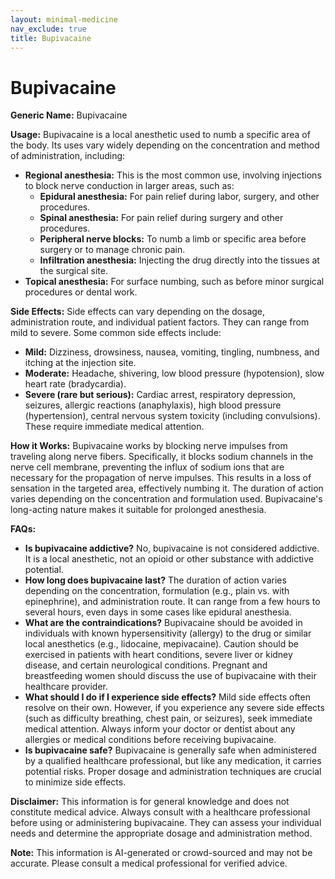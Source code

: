 ```yaml
---
layout: minimal-medicine
nav_exclude: true
title: Bupivacaine
---
```


# Bupivacaine

**Generic Name:** Bupivacaine

**Usage:** Bupivacaine is a local anesthetic used to numb a specific area of the body.  Its uses vary widely depending on the concentration and method of administration, including:

* **Regional anesthesia:** This is the most common use,  involving injections to block nerve conduction in larger areas, such as:
    * **Epidural anesthesia:** For pain relief during labor, surgery, and other procedures.
    * **Spinal anesthesia:**  For pain relief during surgery and other procedures.
    * **Peripheral nerve blocks:** To numb a limb or specific area before surgery or to manage chronic pain.
    * **Infiltration anesthesia:** Injecting the drug directly into the tissues at the surgical site.
* **Topical anesthesia:** For surface numbing, such as before minor surgical procedures or dental work.


**Side Effects:**  Side effects can vary depending on the dosage, administration route, and individual patient factors.  They can range from mild to severe.  Some common side effects include:

* **Mild:**  Dizziness, drowsiness, nausea, vomiting,  tingling, numbness, and itching at the injection site.
* **Moderate:**  Headache, shivering, low blood pressure (hypotension), slow heart rate (bradycardia).
* **Severe (rare but serious):**  Cardiac arrest, respiratory depression, seizures, allergic reactions (anaphylaxis), high blood pressure (hypertension), central nervous system toxicity (including convulsions).  These require immediate medical attention.


**How it Works:** Bupivacaine works by blocking nerve impulses from traveling along nerve fibers.  Specifically, it blocks sodium channels in the nerve cell membrane, preventing the influx of sodium ions that are necessary for the propagation of nerve impulses. This results in a loss of sensation in the targeted area, effectively numbing it. The duration of action varies depending on the concentration and formulation used.  Bupivacaine's long-acting nature makes it suitable for prolonged anesthesia.


**FAQs:**

* **Is bupivacaine addictive?** No, bupivacaine is not considered addictive.  It is a local anesthetic, not an opioid or other substance with addictive potential.
* **How long does bupivacaine last?**  The duration of action varies depending on the concentration, formulation (e.g., plain vs. with epinephrine), and administration route.  It can range from a few hours to several hours, even days in some cases like epidural anesthesia.
* **What are the contraindications?**  Bupivacaine should be avoided in individuals with known hypersensitivity (allergy) to the drug or similar local anesthetics (e.g., lidocaine, mepivacaine).  Caution should be exercised in patients with heart conditions, severe liver or kidney disease, and certain neurological conditions.  Pregnant and breastfeeding women should discuss the use of bupivacaine with their healthcare provider.
* **What should I do if I experience side effects?**  Mild side effects often resolve on their own.  However, if you experience any severe side effects (such as difficulty breathing, chest pain, or seizures), seek immediate medical attention.  Always inform your doctor or dentist about any allergies or medical conditions before receiving bupivacaine.
* **Is bupivacaine safe?**  Bupivacaine is generally safe when administered by a qualified healthcare professional, but like any medication, it carries potential risks.  Proper dosage and administration techniques are crucial to minimize side effects.


**Disclaimer:** This information is for general knowledge and does not constitute medical advice.  Always consult with a healthcare professional before using or administering bupivacaine.  They can assess your individual needs and determine the appropriate dosage and administration method.


**Note:** This information is AI-generated or crowd-sourced and may not be accurate. Please consult a medical professional for verified advice.